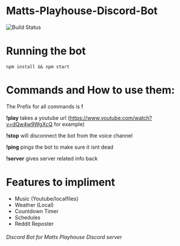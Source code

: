 # Matts-Playhouse-Discord-Bot

![Build Status](https://travis-ci.org/Matt-Mc/Matts-Playhouse-Discord-Bot.svg?branch=master)

# Running the bot

```
npm install && npm start
```

# Commands and How to use them:

The Prefix for all commands is <b>!</b>

<b>!play</b> takes a youtube url (https://www.youtube.com/watch?v=dQw4w9WgXcQ for example)

<b>!stop</b> will disconnect the bot from the voice channel

<b>!ping</b> pings the bot to make sure it isnt dead

<b>!server</b> gives server related info back


# Features to impliment
  - Music (Youtube/localfiles)
  - Weather (Local)
  - Countdown Timer
  - Schedules
  - Reddit Reposter
  
  
<h6>Discord Bot for Matts Playhouse Discord server</h6>
